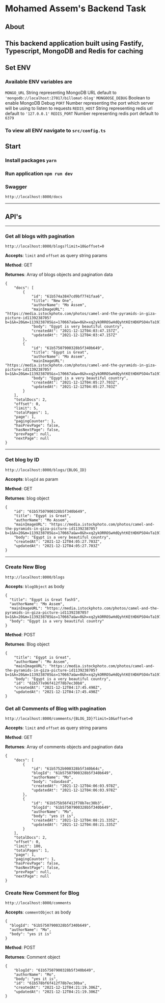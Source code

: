 # Mohamed Assem's Backend Task

## About
This backend application built using Fastify, Typescript, MongoDB and Redis for caching
---
## Set ENV
### Available ENV variables are

`MONGO_URL` String representing MongoDB URL default to `'mongodb://localhost:27017/billomat-blog'`
`MONGOOSE_DEBUG` Boolean to enable MongoDB Debug
`PORT` Number representing the port which server will be using to listen to requests
`REDIS_HOST` String representing redis url default to `'127.0.0.1'`
`REDIS_PORT` Number representing redis port default to `6379`

### To view all ENV navigate to `src/config.ts`

## Start
### Install packages `yarn`

### Run application `npm run dev`

### Swagger
`http://localhost:8000/docs`

---

## API's
---

### Get all blogs with pagination
`http://localhost:8000/blogs?limit=10&offset=0`

**Accepts**: `limit` and `offset` as query string params

**Method**: GET

**Returnes**: Array of blogs objects and pagination data
```
{
    "docs": [
        {
            "id": "61b574a3847cd9bf7741faa6",
            "title": "New One",
            "authorName": "Mo Assem",
            "mainImageURL": "https://media.istockphoto.com/photos/camel-and-the-pyramids-in-giza-picture-id1139238705?b=1&k=20&m=1139238705&s=170667a&w=0&h=xq2ykORROSwHdQyhtKEtHD6PSO4vTa197NRgOWZl2vk=",
            "body": "Egypt is very beautiful country",
            "createdAt": "2021-12-12T04:03:47.157Z",
            "updatedAt": "2021-12-12T04:03:47.157Z"
        },
        {
            "id": "61b57507900328b5f340b649",
            "title": "Egypt is Great",
            "authorName": "Mo Assem",
            "mainImageURL": "https://media.istockphoto.com/photos/camel-and-the-pyramids-in-giza-picture-id1139238705?b=1&k=20&m=1139238705&s=170667a&w=0&h=xq2ykORROSwHdQyhtKEtHD6PSO4vTa197NRgOWZl2vk=",
            "body": "Egypt is a very beautiful country",
            "createdAt": "2021-12-12T04:05:27.703Z",
            "updatedAt": "2021-12-12T04:05:27.703Z"
        }
    ],
    "totalDocs": 2,
    "offset": 0,
    "limit": 5,
    "totalPages": 1,
    "page": 1,
    "pagingCounter": 1,
    "hasPrevPage": false,
    "hasNextPage": false,
    "prevPage": null,
    "nextPage": null
}
```
---

### Get blog by ID
`http://localhost:8000/blogs/{BLOG_ID}`

**Accepts**: `blogId` as param

**Method**: GET

**Returnes**: blog object
```
{
    "id": "61b57507900328b5f340b649",
    "title": "Egypt is Great",
    "authorName": "Mo Assem",
    "mainImageURL": "https://media.istockphoto.com/photos/camel-and-the-pyramids-in-giza-picture-id1139238705?b=1&k=20&m=1139238705&s=170667a&w=0&h=xq2ykORROSwHdQyhtKEtHD6PSO4vTa197NRgOWZl2vk=",
    "body": "Egypt is a very beautiful country",
    "createdAt": "2021-12-12T04:05:27.703Z",
    "updatedAt": "2021-12-12T04:05:27.703Z"
}
```
---

### Create New Blog
`http://localhost:8000/blogs`

**Accepts**: `blogObject` as body
```
{
  "title": "Egypt is Great fash5",
  "authorName": "Mo Assem",
  "mainImageURL": "https://media.istockphoto.com/photos/camel-and-the-pyramids-in-giza-picture-id1139238705?b=1&k=20&m=1139238705&s=170667a&w=0&h=xq2ykORROSwHdQyhtKEtHD6PSO4vTa197NRgOWZl2vk=",
  "body": "Egypt is a very beautiful country"
}
```

**Method**: POST

**Returnes**: Blog object
```
{
    "title": "Egypt is Great",
    "authorName": "Mo Assem",
    "mainImageURL": "https://media.istockphoto.com/photos/camel-and-the-pyramids-in-giza-picture-id1139238705?b=1&k=20&m=1139238705&s=170667a&w=0&h=xq2ykORROSwHdQyhtKEtHD6PSO4vTa197NRgOWZl2vk=",
    "body": "Egypt is a very beautiful country",
    "id": "61b577e96f412f78b7ec30b8",
    "createdAt": "2021-12-12T04:17:45.490Z",
    "updatedAt": "2021-12-12T04:17:45.490Z"
}
```

### Get all Comments of Blog with pagination
`http://localhost:8000/comments/{BLOG_ID}?limit=10&offset=0`

**Accepts**: `limit` and `offset` as query string params

**Method**: GET

**Returnes**: Array of comments objects and pagination data
```
{
    "docs": [
        {
            "id": "61b5752b900328b5f340b64c",
            "blogId": "61b57507900328b5f340b649",
            "authorName": "Mo",
            "body": "sdasdasd",
            "createdAt": "2021-12-12T04:06:03.978Z",
            "updatedAt": "2021-12-12T04:06:03.978Z"
        },
        {
            "id": "61b575b56f412f78b7ec30b3",
            "blogId": "61b57507900328b5f340b649",
            "authorName": "Mo",
            "body": "yes it is",
            "createdAt": "2021-12-12T04:08:21.335Z",
            "updatedAt": "2021-12-12T04:08:21.335Z"
        }
    ],
    "totalDocs": 2,
    "offset": 0,
    "limit": 100,
    "totalPages": 1,
    "page": 1,
    "pagingCounter": 1,
    "hasPrevPage": false,
    "hasNextPage": false,
    "prevPage": null,
    "nextPage": null
}
```


### Create New Comment for Blog
`http://localhost:8000/comments`

**Accepts**: `commentObject` as body
```
{
  "blogId": "61b57507900328b5f340b649",
  "authorName": "Mo",
  "body": "yes it is"
}
```

**Method**: POST

**Returnes**: Comment object
```
{
    "blogId": "61b57507900328b5f340b649",
    "authorName": "Mo",
    "body": "yes it is",
    "id": "61b578bf6f412f78b7ec30ba",
    "createdAt": "2021-12-12T04:21:19.306Z",
    "updatedAt": "2021-12-12T04:21:19.306Z"
}
```
